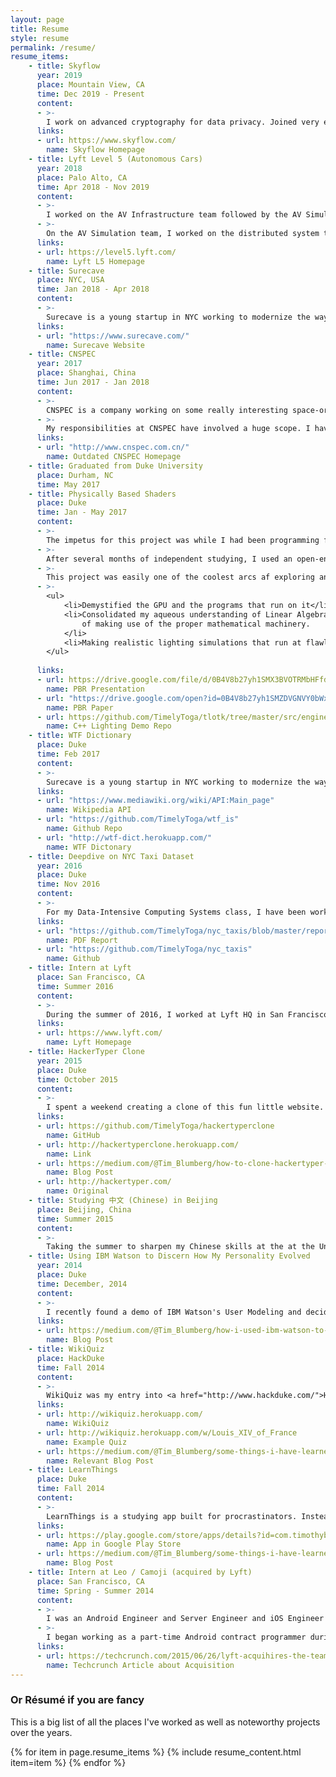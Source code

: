 ```yaml
---
layout: page
title: Resume
style: resume
permalink: /resume/
resume_items:
    - title: Skyflow
      year: 2019
      place: Mountain View, CA
      time: Dec 2019 - Present
      content:
      - >-
        I work on advanced cryptography for data privacy. Joined very early.
      links:
      - url: https://www.skyflow.com/
        name: Skyflow Homepage
    - title: Lyft Level 5 (Autonomous Cars)
      year: 2018
      place: Palo Alto, CA
      time: Apr 2018 - Nov 2019
      content:
      - >-
        I worked on the AV Infrastructure team followed by the AV Simulation team. I built distributed systems for ingesting / indexing _large_ amounts of data. 
      - >- 
        On the AV Simulation team, I worked on the distributed system that ran large scale simulations. 
      links:
      - url: https://level5.lyft.com/
        name: Lyft L5 Homepage
    - title: Surecave
      place: NYC, USA
      time: Jan 2018 - Apr 2018
      content:
      - >-
        Surecave is a young startup in NYC working to modernize the way that property is managed. I am lucky enough to be a member of a brilliant team that has moved incredibly quickly to build a solid product that I couldn't be prouder of.
      links:
      - url: "https://www.surecave.com/"
        name: Surecave Website
    - title: CNSPEC
      year: 2017
      place: Shanghai, China
      time: Jun 2017 - Jan 2018
      content:
      - >-
        CNSPEC is a company working on some really interesting space-oriented applications for superhighrises in China. We build sophisticated 3D model of the building with BIM data, engineering plans, 3D scans, faculty and staff etc, and then build business applications utilizing these models. The applications we build leverage some really fascinating technology and I've had a blast learning something new every day.
      - >- 
        My responsibilities at CNSPEC have involved a huge scope. I have been requirde to learn a lot of new skills and harden their system architecture. I have written a lot of 2D and 3D map frontend interfaces for their client buildings (including Shanghai Tower, the tallest building in China at 128 floors). I have built and managed webservers, optimized DB performance, upgraded API endpoints to HTTPS, and a lot more. Most of our work is in private cloud deployments, so I don't have many links to share. :(
      links:
      - url: "http://www.cnspec.com.cn/"
        name: Outdated CNSPEC Homepage
    - title: Graduated from Duke University
      place: Durham, NC 
      time: May 2017
    - title: Physically Based Shaders
      place: Duke 
      time: Jan - May 2017
      content:
      - >-
        The impetus for this project was while I had been programming for a considerable amount of time, all of my code was written to run on the CPU. I didn't really understand how computer graphics worked and how code written for a GPU was designed or written. So I decided to learn C++ and computer graphics at the same time! I self-studied C++, OpenGL, general computer graphics theory, and then moved on to Physically Based Rendering (PBR).
      - >-
        After several months of independent studying, I used an open-ended mathematics final project as an opportunity to dig a little deeper on the mathematically theory behind 3D computer graphics as well as modern Disney Bidirectional Reflectance Distribution Function (BRDF) PBR methods. My final paper and presentation are linked below.
      - >- 
        This project was easily one of the coolest arcs af exploring and learning that I've ever experienced because it:
      - >- 
        <ul>
            <li>Demystified the GPU and the programs that run on it</li>
            <li>Consolidated my aqueous understanding of Linear Algebra and visually demonstrated the sheer power 
                of making use of the proper mathematical machinery. 
            </li>
            <li>Making realistic lighting simulations that run at flawlessly at 60 FPS is fucking FUN</li>
        </ul>
                            
      links:
      - url: https://drive.google.com/file/d/0B4V8b27yh1SMX3BVOTRMbHFfd00/view?usp=sharing
        name: PBR Presentation
      - url: "https://drive.google.com/open?id=0B4V8b27yh1SMZDVGNVY0bWxvSzg"
        name: PBR Paper
      - url: https://github.com/TimelyToga/tlotk/tree/master/src/engine/graphics
        name: C++ Lighting Demo Repo
    - title: WTF Dictionary
      place: Duke
      time: Feb 2017
      content:
      - >-
        Surecave is a young startup in NYC working to modernize the way that property is managed. I am lucky enough to be a member of a brilliant team that has moved incredibly quickly to build a solid product that I couldn't be prouder of.
      links:
      - url: "https://www.mediawiki.org/wiki/API:Main_page"
        name: Wikipedia API
      - url: "https://github.com/TimelyToga/wtf_is"
        name: Github Repo
      - url: "http://wtf-dict.herokuapp.com/"
        name: WTF Dictonary
    - title: Deepdive on NYC Taxi Dataset
      year: 2016
      place: Duke
      time: Nov 2016
      content:
      - >-
        For my Data-Intensive Computing Systems class, I have been working on a fascinating project involving the NYC Taxi Dataset. I have worked with a partner to explore the data as much as possible and provide interesting visualizations for the data. In order to do this, my partner and I made use of a wide array of technologies including (but not limited to) the below list.
      links:
      - url: "https://github.com/TimelyToga/nyc_taxis/blob/master/report/timothy_blumberg_ziyi_wang_midterm_report_FINAL.pdf"
        name: PDF Report
      - url: "https://github.com/TimelyToga/nyc_taxis"
        name: Github
    - title: Intern at Lyft
      place: San Francisco, CA
      time: Summer 2016
      content:
      - >-
        During the summer of 2016, I worked at Lyft HQ in San Francisco, CA. I was a member of the Automation team which owned CI / CD and related infrastructure at Lyft. I worked on an internal tool to help debug common errors and trace a bug to the original code author.
      links:
      - url: https://www.lyft.com/
        name: Lyft Homepage
    - title: HackerTyper Clone
      year: 2015
      place: Duke
      time: October 2015
      content:
      - >-
        I spent a weekend creating a clone of this fun little website. The premise is that you type whatever you like and code is streamed to the screen at an alarming rate. It is supposed to personify all the terrible misconceptions that Hollywood has given people for what hacking actually looks like. Original uses same code every time, while my version randomly generates the code based on code grammars that I wrote.
      links:
      - url: https://github.com/TimelyToga/hackertyperclone
        name: GitHub
      - url: http://hackertyperclone.herokuapp.com/ 
        name: Link
      - url: https://medium.com/@Tim_Blumberg/how-to-clone-hackertyper-db0a472212f6
        name: Blog Post
      - url: http://hackertyper.com/
        name: Original
    - title: Studying 中文 (Chinese) in Beijing
      place: Beijing, China
      time: Summer 2015
      content:
      - >-
        Taking the summer to sharpen my Chinese skills at the at the University of International Business and Economics in Beijing (北京). I am enrolled in Duke's Study In China Program (DSIC), which will count as my 2nd year of Chinese language study.
    - title: Using IBM Watson to Discern How My Personality Evolved
      year: 2014
      place: Duke 
      time: December, 2014
      content:
      - >-
        I recently found a demo of IBM Watson's User Modeling and decided to see if I could harness this tech demo to analyze my own personality. I have kept a digital journal since 2011, so I had a large amount of data available to analyze, so I extracted the text of journal entries by year and submitted them to the analytical eye of Watson. I wrote a pretty detailed blog post about my process and results. Most interestingly, I found that as I developed into an adult, I didn't develop new characteristics really. But rather, I pruned out certain characteristics and marginally advanced others. So my strongest traits became stronger and I completely deleted certain other traits out of my personality all together. Overall this was one of the most informative technical investigations I have ever done because it taught me a lot about myself.
      links:
      - url: https://medium.com/@Tim_Blumberg/how-i-used-ibm-watson-to-analyze-my-journal-entries-to-learn-how-my-personality-evolved-3d944a4b856d
        name: Blog Post
    - title: WikiQuiz
      place: HackDuke
      time: Fall 2014
      content: 
      - >-
        WikiQuiz was my entry into <a href="http://www.hackduke.com/">HackDuke's</a> 2014 Education category. WikiQuiz is the embodiment of a very long running project of mine to figure out how to extract the most salient objective facts from a corpus of text. In this case I do so by a combination of a number of methods chief of which is some basic NLP feature extraction using nltk. I believe that if the process of extracting the important and objective thoughts from a body of text is one of greatest challenges that technology is facing today. I began development at HackDuke and have since been making modifications to better the question generation.
      links:
      - url: http://wikiquiz.herokuapp.com/
        name: WikiQuiz
      - url: http://wikiquiz.herokuapp.com/w/Louis_XIV_of_France
        name: Example Quiz
      - url: https://medium.com/@Tim_Blumberg/some-things-i-have-learned-making-an-app-to-teach-ca6560843fa8
        name: Relevant Blog Post
    - title: LearnThings
      place: Duke
      time: Fall 2014
      content:
      - >-
        LearnThings is a studying app built for procrastinators. Instead of cramming for a single continuous chunk of time before an exam, one could use LearnThings to space that studying time out over several weeks. LearnThings uses notifications to passively ask you questions, which you can directly interact with, or tap through to grade yourself. LearnThings is at most two taps per interaction, so the experience is left light. You can tell LearnThings when you are available so that you will only get asked questions within that time frame.
      links:
      - url: https://play.google.com/store/apps/details?id=com.timothyblumberg.autodidacticism.learnthings
        name: App in Google Play Store
      - url: https://medium.com/@Tim_Blumberg/some-things-i-have-learned-making-an-app-to-teach-ca6560843fa8
        name: Blog Post
    - title: Intern at Leo / Camoji (acquired by Lyft)
      place: San Francisco, CA
      time: Spring - Summer 2014
      content:
      - >-
        I was an Android Engineer and Server Engineer and iOS Engineer (intern) - Spring 2014 - Fall 2014
      - >-
        I began working as a part-time Android contract programmer during school, and came on board full time for the summer. During this summer I decided to become an entrepreneur.
      links:
      - url: https://techcrunch.com/2015/06/26/lyft-acquihires-the-team-from-messaging-app-leo-to-improve-location-and-other-features/
        name: Techcrunch Article about Acquisition
---
```

<script src="https://code.jquery.com/jquery-1.10.1.min.js" crossorigin="anonymous"></script>
<script src="{{ base.url | prepend: site.url }}/assets/js/resume.js"></script>

### Or Résumé if you are fancy
This is a big list of all the places I've worked as well as noteworthy projects over the years. 
<div class="timeline">
<div id="timeline_line"></div>
{% for item in page.resume_items %}
        {% include resume_content.html item=item %}
{% endfor %}
</div>
